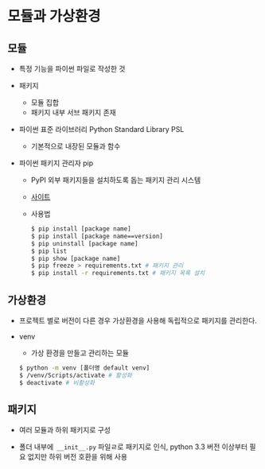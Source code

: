 # 모듈과 가상환경

## 모듈

- 특정 기능을 파이썬 파일로 작성한 것

- 패키지
  - 모듈 집합
  - 패키지 내부 서브 패키지 존재

- 파이썬 표준 라이브러리 Python Standard Library PSL
  - 기본적으로 내장된 모듈과 함수

- 파이썬 패키지 관리자 pip

  - PyPI 외부 패키지들을 설치하도록 돕는 패키지 관리 시스템

  - [사이트](https://pypi.org/)

  - 사용법

    ```bash
    $ pip install [package name]
    $ pip install [package name==version]
    $ pip uninstall [package name]
    $ pip list
    $ pip show [package name]
    $ pip freeze > requirements.txt # 패키지 관리
    $ pip install -r requirements.txt # 패키지 목록 설치
    ```

## 가상환경

- 프로젝트 별로 버전이 다른 경우 가상환경을 사용해 독립적으로 패키지를 관리한다.

- venv

  - 가상 환경을 만들고 관리하는 모듈

  ```bash
  $ python -m venv [폴더명 default venv]
  $ /venv/Scripts/activate # 활성화
  $ deactivate # 비활성화
  ```

## 패키지

- 여러 모듈과 하위 패키지로 구성

- 폴더 내부에` __init__.py` 파일ㄹ로 패키지로 인식, python 3.3 버전 이상부터 필요 없지만 하위 버전 호환을 위해 사용

  

